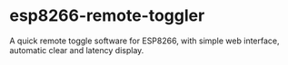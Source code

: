 # esp8266-remote-toggler
A quick remote toggle software for ESP8266, with simple web interface, automatic clear and latency display.

